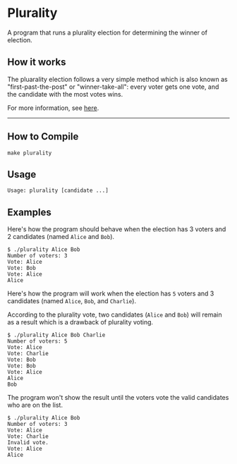 # Plurality
A program that runs a plurality election for determining the winner of election.

## How it works
The pluarality election follows a very simple method which is also known as "first-past-the-post" or "winner-take-all": every voter gets one vote, and the candidate with the most votes wins.

For more information, see [here](https://cs50.harvard.edu/x/2020/psets/3/plurality/).

---

## How to Compile
    make plurality

## Usage 
    Usage: plurality [candidate ...]

## Examples

Here's how the program should behave when the election has 3 voters and 2 candidates (named `Alice` and `Bob`).

    $ ./plurality Alice Bob
    Number of voters: 3
    Vote: Alice
    Vote: Bob
    Vote: Alice
    Alice

Here's how the program will work when the election has `5` voters and 3 candidates (named `Alice`, `Bob`, and `Charlie`).

According to the plurality vote, two candidates (`Alice` and `Bob`) will remain as a result which is a drawback of plurality voting.

    $ ./plurality Alice Bob Charlie
    Number of voters: 5
    Vote: Alice
    Vote: Charlie
    Vote: Bob
    Vote: Bob
    Vote: Alice
    Alice
    Bob

The program won't show the result until the voters vote the valid candidates who are on the list.

    $ ./plurality Alice Bob
    Number of voters: 3
    Vote: Alice
    Vote: Charlie
    Invalid vote.
    Vote: Alice
    Alice

